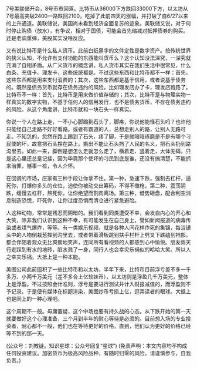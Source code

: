 
7号美联储开会，8号币市回落。比特币从36000下方跌回33000下方，以太坊从7号最高突破2400一路跌回2100，吃掉了此前四天的涨幅，并打破了自6/27以来的上升通道。美联储说，美国尚未看到经济全面复苏的迹象。美联储又说，对于何时停止购债（放水），有争议，相对于国债，可能会首先缩减对抵押债券的购买。还是老调重弹，美股其实没啥反应。

又有说比特币是什么私人货币。此前白纸黑字的文件定性是数字资产。按传统世界的狭义认知，不允许有支付功能的东西能叫货币么？这个认知没法深究，一深究就充满了自相矛盾。从广义货币的概念讲，私人货币其实在我们生活中很常见，什么白条、充值卡、理发卡，这些统统都是。不过这些东西和比特币都不一样：首先，这些东西都是用来支付消费的；其次，这些东西都是基于信用，或者说基于债务的。既然是债务货币就存在债务违约的风险，比如理发店办了卡，理发店跑路了。比特币不一样：首先，比特币是用来做价值存储的；其次，比特币是与物理实物一样真实的数字实物，不基于任何人的信用发行，也不是债务货币，不存在债务违约的风险。从这个角度讲，比特币就和一块石头一样真实。

你说一个人在路上走，一不小心脚踢到石头了，脚疼，你说他能怪石头吗？也许他只能怪自己走路不好好看路。或者有霸道的人，总想走别人的路，让别人无路可走。不知怎的，忽然在路上踢到了石头，疼了脚，于是就暗暗琢磨是不是有哪个刁民使的坏，故意把石头摆在路上。搬出不能让石头挡了人民的名义，把石头扔到路沟里去。如此一来，脚倒是想怎么走就怎么走了，横着走、竖着走，大体无碍。只是这心里还总是记挂，因为毕竟那个使坏的刁民到底是谁，还没有搞清楚，不能抓来治罪，憾事一桩，令人介怀。

在回调的市场，庄家有三种手段让你拿不住。第一种，急速下跌，强制去杠杆，逼死你，打爆你多头的仓位，迫使你被动交出筹码，不得不缴枪。第二种，震荡阴跌，缓慢去杠杆，熬死你，让你绝望而割肉离场。第三种，借势砸盘，配合利空消息制造恐慌，吓死你，让你过度恐惧而清仓进行紧急避险。

人这种动物，常常是残忍而阴暗的。我们看到同类遭受不幸，会发自内心的开心和大笑，除非我们认识到这种不幸，有可能发生在自己身上，譬如新闻报道的病毒传染或者煤气爆炸，等等。有一类娱乐视频，就是各种人间花样作死的集锦，每当镜头中的人物倒栽葱摔到沟里去，或者带着滑板跳到扶手栏杆上劈叉下跌磕到裆部，都会伴随着观众无比爽朗地笑声，连同所有看视频的人都感到心中愉悦。朋友雨天行走踩到有水的地砖，脏水溅了一身，同行人也会幸灾乐祸似的哈哈大笑。所以人之幸灾乐祸，大抵上是一种本能。

美图公司此前囤积了一些比特币和以太坊，半年下来，比特币目前浮亏差不多一千多万、小两千万美元（差不多合上亿软妹币），以太坊则是浮盈几千万美元，整体上是浮盈。不过按照会计准则，浮亏是要进行测试并计入财报减值的，而浮盈则不予记录。于是便有媒体在标题渲染，美图炒币亏损上亿，逗弄读者的眼球。大抵上也是同上的一种心理吧。

这个周期不一般。毋庸置疑，这个中场也要有持久战的心态。从下跌开始的第一天就要做好这个心理准备，三个月到半年的耐心等待是必须的。目前想入场的专业投资者，耐心都不一般，他们也在等待更好的价格。直到，他们认为更好的价格已经等不到的那一天。

(公众号：刘教链。知识星球：公众号回复“星球”)
(免责声明：本文内容均不构成任何投资建议。加密货币为极高风险品种，有随时归零的风险，请谨慎参与，自我负责。)
